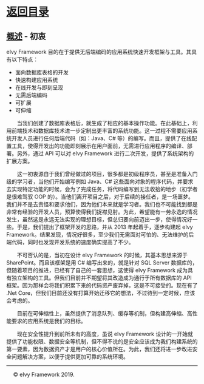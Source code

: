 # [返回目录](../README.html)

## [概述](Index.html) - 初衷

eIvy Framework 目的在于提供无后端编码的应用系统快速开发框架与工具。其具有以下特点：

* 面向数据库表格的开发
* 快速构建应用系统
* 在线开发与即刻呈现
* 无需后端编码
* 可扩展
* 可伸缩  

&emsp;&emsp;当我们创建了数据库表格后，就生成了相应的基本操作功能。在此基础上，利用前端技术和数据库技术进一步定制出更丰富的系统功能。这一过程不需要应用系统开发人员进行任何后端代码（如：Java、C# 等）的编写。而且，提供了在线配置工具，使得开发出的功能即刻展示在用户面前，无需进行应用程序的编译、部署。另外，通过 API 可以对 eIvy Framework 进行二次开发，提供了系统架构的扩展方案。  

&emsp;&emsp;这一初衷源自于我们曾经做过的项目，很多都是初级程序员，甚至是准备入门级的学习者，当他们开始编写例如 Java、C# 这些面向对象的程序代码，并要求去实现特定功能的时候，会为了完成任务，将代码编写到无法收拾的地步（初学者是很难驾驭 OOP 的）。当他们离开项目之后，对于后续的接任者，是一场噩梦。我们并不是去责怪和要求他们，因为他们本来就是学习者。我们也不可能找到都是非常有经验的开发人员，预算使得我们捉襟见肘。为此，希望能有一劳永逸的情况发生，虽然这是永远无法实现的理想目标，但总归要向前迈出一步，使得情况好一些。于是，我们提出了框架开发的思路，并从 2013 年起着手，逐步构建起 eIvy Framework。结果发现，情况好很多，至少我们无需面对可怕的、无法维护的后端代码，同时也发现开发系统的速度确实提高了不少。  

&emsp;&emsp;不可否认的是，当初在设计 eIvy Framework 的时候，其基本思想来源于 SharePoint。而且该框架是用 C# 编写出来的，就是针对 SQL Server 数据库的，但随着项目的推进，已经有了自己的一套思想，这使得 eIvy Framework 成为具有独立架构的工具。但我们目前并不期望将其改造成为通行于所有数据库的 API 框架。因为那样会将我们积累下来的代码资产废弃掉，这是不可接受的。现在有了 .Net Core，但我们目前还没有打算开始迁移它的想法，不过待到一定时候，应该会考虑的。  

&emsp;&emsp;目前在可伸缩性上，虽然提供了消息队列、缓存等机制，但构建高伸缩、高性能要求的应用系统是我们的目标。  

&emsp;&emsp;现在安全性提升到前所未有的高度，虽说 eIvy Framework 设计的一开始就提供了功能权限、数据安全等机制，但不得不说的是安全应该成为我们构建系统的第一要素，因为数据资产才是用户的核心价值所在。为此，我们还将进一步改进安全问题解决方案，以便于提供更加可靠的系统环境。

---
&emsp; &copy; eIvy Framework 2019.
